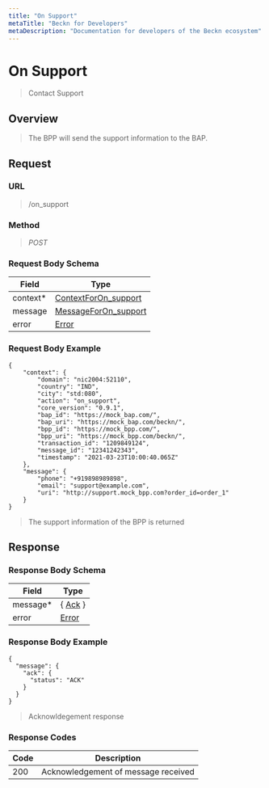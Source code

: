 ```yaml
---
title: "On Support"
metaTitle: "Beckn for Developers"
metaDescription: "Documentation for developers of the Beckn ecosystem"
---
```


On Support
===================

>   Contact Support

Overview
--------

>   The BPP will send the support information to the BAP.

Request
-------

### URL

>   /on_support

### Method

>  *POST*

### Request Body Schema

|**Field**|**Type**|
|---------|--------|
|context*|[ContextForOn_support](/Core/01_Transaction%20Layer%20Specification/Latest/Schema%20Reference/contextforon_support)|
|message| [MessageForOn_support](/Core/01_Transaction%20Layer%20Specification/Latest/Schema%20Reference/messageforon_support) |
|error| [Error](/Core/01_Transaction%20Layer%20Specification/Latest/Schema%20Reference/error) |

### Request Body Example

```
{
    "context": {
        "domain": "nic2004:52110",
        "country": "IND",
        "city": "std:080",
        "action": "on_support",
        "core_version": "0.9.1",
        "bap_id": "https://mock_bap.com/",
        "bap_uri": "https://mock_bap.com/beckn/",
        "bpp_id": "https://mock_bpp.com/",
        "bpp_uri": "https://mock_bpp.com/beckn/",
        "transaction_id": "1209849124",
        "message_id": "12341242343",
        "timestamp": "2021-03-23T10:00:40.065Z"
    },
    "message": {
        "phone": "+919898989898",
        "email": "support@example.com",
        "uri": "http://support.mock_bpp.com?order_id=order_1"
    }
}
```

>   The support information of the BPP is returned

Response
--------

### Response Body Schema

|**Field**|**Type**|
|---------|--------|
|message*|{ [Ack](/Core/01_Transaction%20Layer%20Specification/Latest/Schema%20Reference/ack) }|
|error| [Error](/Core/01_Transaction%20Layer%20Specification/Latest/Schema%20Reference/error) |

### Response Body Example

```
{
  "message": {
    "ack": {
      "status": "ACK"
    }
  }
}
```

> Acknowldegement response

### Response Codes

| **Code**       | **Description** |
|----------------|-----------------|
| 200 | Acknowledgement of message received   |